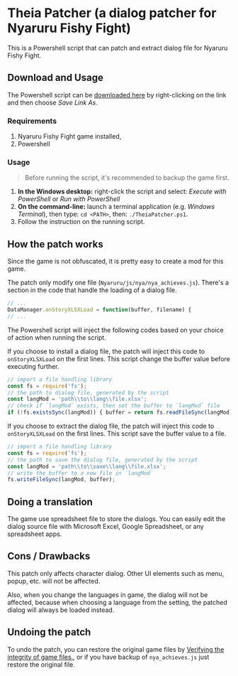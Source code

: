 # Theia Patcher (a dialog patcher for Nyaruru Fishy Fight)

This is a Powershell script that can patch and extract dialog file for Nyaruru Fishy Fight.

## Download and Usage

The Powershell script can be [downloaded here](https://raw.githubusercontent.com/rzfury/theia-dialog-patcher/main/TheiaPatcher.ps1) by right-clicking on the link and then choose *Save Link As*.

### Requirements

1. Nyaruru Fishy Fight game installed,
2. Powershell

### Usage

> Before running the script, it's recommended to backup the game first.

1. **In the Windows desktop:** right-click the script and select: *Execute with PowerShell* or *Run with PowerShell*
2. **On the command-line:** launch a terminal application (e.g. *Windows Terminal*), then type: `cd <PATH>`, then: `./TheiaPatcher.ps1`.
3. Follow the instruction on the running script.

## How the patch works

Since the game is not obfuscated, it is pretty easy to create a mod for this game.

The patch only modify one file (`Nyaruru/js/nya/nya_achieves.js`). There's a section in the code that handle the loading of a dialog file.

```js
// ...
DataManager.onStoryXLSXLoad = function(buffer, filename) {
// ...
```

The Powershell script will inject the following codes based on your choice of action when running the script.

If you choose to install a dialog file, the patch will inject this code to `onStoryXLSXLoad` on the first lines. This script change the buffer value before executing further.

```js
// import a file handling library
const fs = require('fs');
// the path to dialog file, generated by the script
const langMod = 'path\\to\\lang\\file.xlsx';
// check if `langMod` exists, then set the buffer to `langMod` file
if (!fs.existsSync(langMod)) { buffer = return fs.readFileSync(langMod); }
```

If you choose to extract the dialog file, the patch will inject this code to `onStoryXLSXLoad` on the first lines. This script save the buffer value to a file.

```js
// import a file handling library
const fs = require('fs');
// the path to save the dialog file, generated by the script
const langMod = 'path\\to\\save\\lang\\file.xlsx';
// write the buffer to a new file in `langMod`
fs.writeFileSync(langMod, buffer);
```

## Doing a translation

The game use spreadsheet file to store the dialogs. You can easily edit the dialog source file with Microsoft Excel, Google Spreadsheet, or any spreadsheet apps.

## Cons / Drawbacks

This patch only affects character dialog. Other UI elements such as menu, popup, etc. will not be affected.

Also, when you change the languages in game, the dialog will not be affected, because when choosing a language from the setting, the patched dialog will always be loaded instead.

## Undoing the patch

To undo the patch, you can restore the original game files by [Verifying the integrity of game files.](https://help.steampowered.com/en/faqs/view/0C48-FCBD-DA71-93EB), or if you have backup of `nya_achieves.js` just restore the original file.
